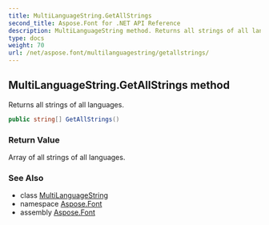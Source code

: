 ```yaml
---
title: MultiLanguageString.GetAllStrings
second_title: Aspose.Font for .NET API Reference
description: MultiLanguageString method. Returns all strings of all languages
type: docs
weight: 70
url: /net/aspose.font/multilanguagestring/getallstrings/
---
```

## MultiLanguageString.GetAllStrings method

Returns all strings of all languages.

```csharp
public string[] GetAllStrings()
```

### Return Value

Array of all strings of all languages.

### See Also

* class [MultiLanguageString](../)
* namespace [Aspose.Font](../../../aspose.font/)
* assembly [Aspose.Font](../../../)


